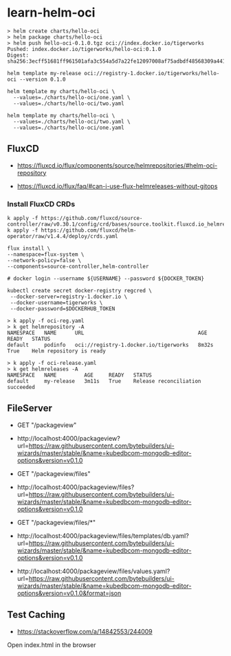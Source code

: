 # learn-helm-oci

```
> helm create charts/hello-oci
> helm package charts/hello-oci
> helm push hello-oci-0.1.0.tgz oci://index.docker.io/tigerworks
Pushed: index.docker.io/tigerworks/hello-oci:0.1.0
Digest: sha256:3ecff51681ff961501afa3c554a5d7a22fe12097008af75adbdf48568309a441
```

```
helm template my-release oci://registry-1.docker.io/tigerworks/hello-oci --version 0.1.0
```

```
helm template my charts/hello-oci \
  --values=./charts/hello-oci/one.yaml \
  --values=./charts/hello-oci/two.yaml
```

```
helm template my charts/hello-oci \
  --values=./charts/hello-oci/two.yaml \
  --values=./charts/hello-oci/one.yaml
```

## FluxCD

- https://fluxcd.io/flux/components/source/helmrepositories/#helm-oci-repository


- https://fluxcd.io/flux/faq/#can-i-use-flux-helmreleases-without-gitops

### Install FluxCD CRDs

```
k apply -f https://github.com/fluxcd/source-controller/raw/v0.30.1/config/crd/bases/source.toolkit.fluxcd.io_helmrepositories.yaml
k apply -f https://github.com/fluxcd/helm-operator/raw/v1.4.4/deploy/crds.yaml
```

```
flux install \
--namespace=flux-system \
--network-policy=false \
--components=source-controller,helm-controller

# docker login --username ${USERNAME} --password ${DOCKER_TOKEN}

kubectl create secret docker-registry regcred \
 --docker-server=registry-1.docker.io \
 --docker-username=tigerworks \
 --docker-password=$DOCKERHUB_TOKEN

> k apply -f oci-reg.yaml
> k get helmrepository -A
NAMESPACE   NAME      URL                                     AGE     READY   STATUS
default     podinfo   oci://registry-1.docker.io/tigerworks   8m32s   True    Helm repository is ready

> k apply -f oci-release.yaml
> k get helmreleases -A
NAMESPACE   NAME         AGE     READY   STATUS
default     my-release   3m11s   True    Release reconciliation succeeded
```

## FileServer

- GET "/packageview"

- http://localhost:4000/packageview?url=https://raw.githubusercontent.com/bytebuilders/ui-wizards/master/stable/&name=kubedbcom-mongodb-editor-options&version=v0.1.0

- GET "/packageview/files"

- http://localhost:4000/packageview/files?url=https://raw.githubusercontent.com/bytebuilders/ui-wizards/master/stable/&name=kubedbcom-mongodb-editor-options&version=v0.1.0

- GET "/packageview/files/\*"

- http://localhost:4000/packageview/files/templates/db.yaml?url=https://raw.githubusercontent.com/bytebuilders/ui-wizards/master/stable/&name=kubedbcom-mongodb-editor-options&version=v0.1.0

- http://localhost:4000/packageview/files/values.yaml?url=https://raw.githubusercontent.com/bytebuilders/ui-wizards/master/stable/&name=kubedbcom-mongodb-editor-options&version=v0.1.0&format=json


## Test Caching

- https://stackoverflow.com/a/14842553/244009

Open index.html in the browser
